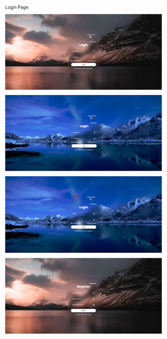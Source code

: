 Login Page


![Sreenshot](https://github.com/Neketobro/Login-Page/blob/master/LoginPage1.png)

![Sreenshot](https://github.com/Neketobro/Login-Page/blob/master/LoginPage2.png)

![Sreenshot](https://github.com/Neketobro/Login-Page/blob/master/LoginPage3.png)

![Sreenshot](https://github.com/Neketobro/Login-Page/blob/master/LoginPage4.png)
